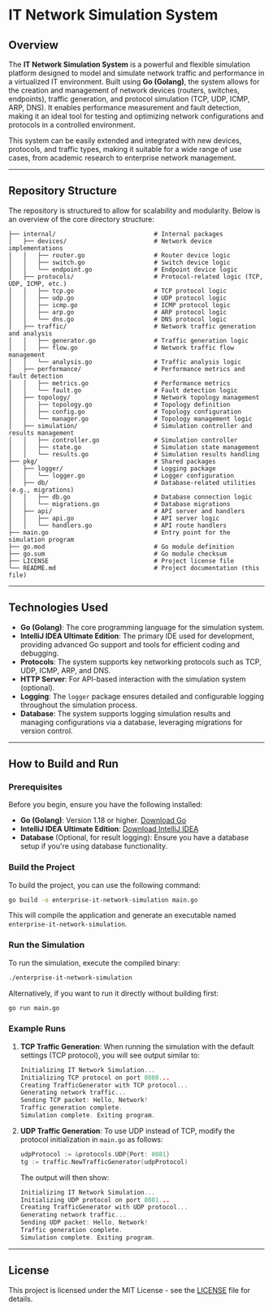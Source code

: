 # IT Network Simulation System

## Overview

The **IT Network Simulation System** is a powerful and flexible simulation platform designed to model and simulate network traffic and performance in a virtualized IT environment. Built using **Go (Golang)**, the system allows for the creation and management of network devices (routers, switches, endpoints), traffic generation, and protocol simulation (TCP, UDP, ICMP, ARP, DNS). It enables performance measurement and fault detection, making it an ideal tool for testing and optimizing network configurations and protocols in a controlled environment.

This system can be easily extended and integrated with new devices, protocols, and traffic types, making it suitable for a wide range of use cases, from academic research to enterprise network management.

---

## Repository Structure

The repository is structured to allow for scalability and modularity. Below is an overview of the core directory structure:

```
├── internal/                           # Internal packages
│   ├── devices/                        # Network device implementations
│   │   ├── router.go                   # Router device logic
│   │   ├── switch.go                   # Switch device logic
│   │   └── endpoint.go                 # Endpoint device logic
│   ├── protocols/                      # Protocol-related logic (TCP, UDP, ICMP, etc.)
│   │   ├── tcp.go                      # TCP protocol logic
│   │   ├── udp.go                      # UDP protocol logic
│   │   ├── icmp.go                     # ICMP protocol logic
│   │   ├── arp.go                      # ARP protocol logic
│   │   └── dns.go                      # DNS protocol logic
│   ├── traffic/                        # Network traffic generation and analysis
│   │   ├── generator.go                # Traffic generation logic
│   │   ├── flow.go                     # Network traffic flow management
│   │   └── analysis.go                 # Traffic analysis logic
│   ├── performance/                    # Performance metrics and fault detection
│   │   ├── metrics.go                  # Performance metrics
│   │   └── fault.go                    # Fault detection logic
│   ├── topology/                       # Network topology management
│   │   ├── topology.go                 # Topology definition
│   │   ├── config.go                   # Topology configuration
│   │   └── manager.go                  # Topology management logic
│   ├── simulation/                     # Simulation controller and results management
│   │   ├── controller.go               # Simulation controller
│   │   ├── state.go                    # Simulation state management
│   │   └── results.go                  # Simulation results handling
├── pkg/                                # Shared packages
│   ├── logger/                         # Logging package
│   │   └── logger.go                   # Logger configuration
│   ├── db/                             # Database-related utilities (e.g., migrations)
│   │   ├── db.go                       # Database connection logic
│   │   └── migrations.go               # Database migrations
│   ├── api/                            # API server and handlers
│   │   ├── api.go                      # API server logic
│   │   └── handlers.go                 # API route handlers
├── main.go                             # Entry point for the simulation program
├── go.mod                              # Go module definition
├── go.sum                              # Go module checksum
├── LICENSE                             # Project license file
└── README.md                           # Project documentation (this file)
```

---

## Technologies Used

- **Go (Golang)**: The core programming language for the simulation system.
- **IntelliJ IDEA Ultimate Edition**: The primary IDE used for development, providing advanced Go support and tools for efficient coding and debugging.
- **Protocols**: The system supports key networking protocols such as TCP, UDP, ICMP, ARP, and DNS.
- **HTTP Server**: For API-based interaction with the simulation system (optional).
- **Logging**: The `logger` package ensures detailed and configurable logging throughout the simulation process.
- **Database**: The system supports logging simulation results and managing configurations via a database, leveraging migrations for version control.

---

## How to Build and Run

### Prerequisites

Before you begin, ensure you have the following installed:

- **Go (Golang)**: Version 1.18 or higher. [Download Go](https://golang.org/dl/)
- **IntelliJ IDEA Ultimate Edition**: [Download IntelliJ IDEA](https://www.jetbrains.com/idea/)
- **Database** (Optional, for result logging): Ensure you have a database setup if you're using database functionality.

### Build the Project

To build the project, you can use the following command:

```bash
go build -o enterprise-it-network-simulation main.go
```

This will compile the application and generate an executable named `enterprise-it-network-simulation`.

### Run the Simulation

To run the simulation, execute the compiled binary:

```bash
./enterprise-it-network-simulation
```

Alternatively, if you want to run it directly without building first:

```bash
go run main.go
```

### Example Runs

1. **TCP Traffic Generation**:
   When running the simulation with the default settings (TCP protocol), you will see output similar to:

   ```go
   Initializing IT Network Simulation...
   Initializing TCP protocol on port 8080...
   Creating TrafficGenerator with TCP protocol...
   Generating network traffic...
   Sending TCP packet: Hello, Network!
   Traffic generation complete.
   Simulation complete. Exiting program.
   ```

2. **UDP Traffic Generation**:
   To use UDP instead of TCP, modify the protocol initialization in `main.go` as follows:

   ```go
   udpProtocol := &protocols.UDP{Port: 8081}
   tg := traffic.NewTrafficGenerator(udpProtocol)
   ```

   The output will then show:

   ```go
   Initializing IT Network Simulation...
   Initializing UDP protocol on port 8081...
   Creating TrafficGenerator with UDP protocol...
   Generating network traffic...
   Sending UDP packet: Hello, Network!
   Traffic generation complete.
   Simulation complete. Exiting program.
   ```

---

## License

This project is licensed under the MIT License - see the [LICENSE](LICENSE) file for details.

